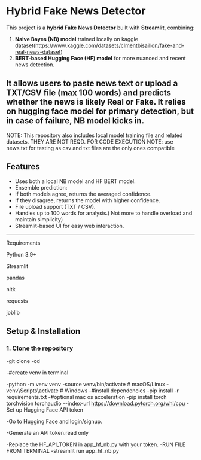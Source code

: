 # Hybrid Fake News Detector

This project is a **hybrid Fake News Detector** built with **Streamlit**, combining:

1. **Naive Bayes (NB) model** trained locally on kaggle dataset(https://www.kaggle.com/datasets/clmentbisaillon/fake-and-real-news-dataset)
2. **BERT-based Hugging Face (HF) model** for more nuanced and recent news detection.

It allows users to **paste news text or upload a TXT/CSV file** (max 100 words) and predicts whether the news is likely **Real** or **Fake**.
It relies on hugging face model for primary detection, but in case of failure, NB model kicks in.
---
NOTE: This repository also includes local model training file and related datasets. THEY ARE NOT REQD. FOR CODE EXECUTION
NOTE: use news.txt for testing as csv and txt files are the only ones compatible
## **Features**

-  Uses both a local NB model and HF BERT model.
-  Ensemble prediction:
  - If both models agree, returns the averaged confidence.
  - If they disagree, returns the model with higher confidence.
- File upload support (TXT / CSV).
- Handles up to 100 words for analysis.( Not more to handle overload and maintain simplicity)
- Streamlit-based UI for easy web interaction.

---
Requirements

Python 3.9+

Streamlit

pandas

nltk

requests

joblib

## **Setup & Installation**

### 1. Clone the repository


-git clone <your-repo-url>
-cd <your-repo-folder>

-#create venv in terminal

-python -m venv venv
-source venv/bin/activate  # macOS/Linux
-venv\Scripts\activate     # Windows
-#install dependencies
-pip install -r requirements.txt
-#optional mac os acceleration
-pip install torch torchvision torchaudio --index-url https://download.pytorch.org/whl/cpu
-Set up Hugging Face API token

-Go to Hugging Face
 and login/signup.

-Generate an API token.read only

-Replace the HF_API_TOKEN in app_hf_nb.py with your token.
-RUN FILE FROM TERMINAL
-streamlit run app_hf_nb.py
